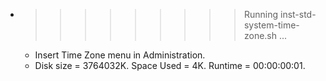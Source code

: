 * >>>>>>>>> Running inst-std-system-time-zone.sh ...
  * Insert Time Zone menu in Administration.
  * Disk size = 3764032K. Space Used = 4K. Runtime = 00:00:00:01.
